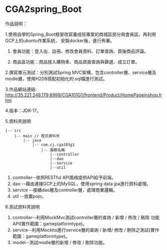 # CGA2spring_Boot




作品說明：

1.使用自學的Spring_Boot框架改寫養成班專案的商城區部分與會員區，再利用GCP上的ubuntu作業系統，
安裝docker後，進行佈署。

1. 會員功能：登入出、註冊、修改會員資料、訂單查詢、買後商品評論。

2. 商品區功能：商品放入購物車、商品頁面查詢與篩選、成立訂單。

2.撰寫單元測試：分別測試Spring MVC架構，包含controller層、service層及modle層，使用H2DB搭配初始化的.sql檔進行測試。

3.作品網站連結: http://35.221.248.179:8999/CGA101G1/frontend/Product/HomePageinshop.html

4.版本：JDK-17。

5.資料夾說明

    |-- src
        |-- main // 程式資料夾
            |-- java
                |-- com.cj.cga101g1
                    |-- 服務名稱
                        |--controller
                        |--dao
                        |--service
                        |--util


1. controller--依照RESTful API風格提供API給予前端。
2. dao       --藉由連接GCP上的MySQL，使用spring data jpa進行資料處理。
3. service   --接續dao層及controller層，處理商業邏輯。
4. util      --放置pojo。




6.測試資料夾說明
1. controller--利用MockMvc測試controller層的查詢 / 新增 / 修改 / 刪除 功能 API(實作範圍：gameplatformtype)。
2. service--利用Mockito進行service層的查詢 / 新增/ 修改 / 刪除之測試(實作範圍：gameplatformtype)。
3. model--測試modle層的新增 / 修改 / 刪除功能。
